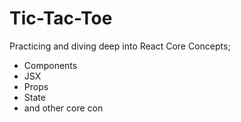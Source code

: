 # Tic-Tac-Toe

Practicing and diving deep into React Core Concepts; 
- Components
- JSX
- Props
- State
- and other core con




